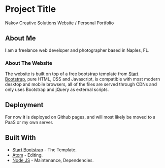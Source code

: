 # Project Title

Nakov Creative Solutions Website / Personal Portfolio

## About Me

I am a freelance web developer and photographer based in Naples, FL.


### About The Website

The website is built on top of a free bootstrap template from [Start Bootstrap](https://startbootstrap.com/), pure HTML, CSS and Javascript, is compatible with most modern desktop and mobile browsers, all of the files are served through CDNs and only uses Bootstrap and jQuery as external scripts.


## Deployment

For now it is deployed on Github pages, and will most likely be moved to a PaaS or my own server.

## Built With

* [Start Bootstrap](https://startbootstrap.com/) - The Template.
* [Atom](https://atom.io/) - Editing.
* [Node JS](https://nodejs.org/) - Maintenance, Dependencies.
